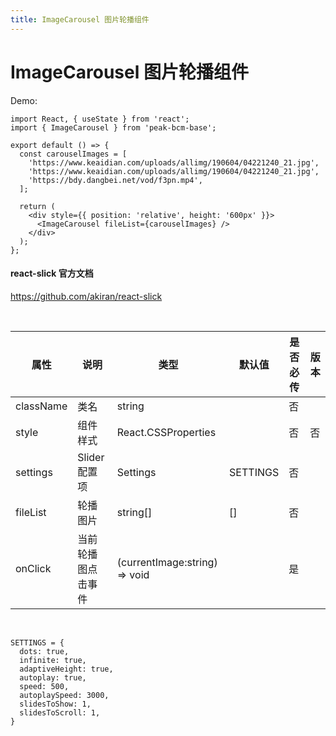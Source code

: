 ```yaml
---
title: ImageCarousel 图片轮播组件
---
```


# ImageCarousel 图片轮播组件

Demo:

```tsx
import React, { useState } from 'react';
import { ImageCarousel } from 'peak-bcm-base';

export default () => {
  const carouselImages = [
    'https://www.keaidian.com/uploads/allimg/190604/04221240_21.jpg',
    'https://www.keaidian.com/uploads/allimg/190604/04221240_21.jpg',
    'https://bdy.dangbei.net/vod/f3pn.mp4',
  ];

  return (
    <div style={{ position: 'relative', height: '600px' }}>
      <ImageCarousel fileList={carouselImages} />
    </div>
  );
};
```

#### react-slick 官方文档

https://github.com/akiran/react-slick

<br />

| 属性      | 说明               | 类型                          | 默认值   | 是否必传 | 版本 |
| --------- | ------------------ | ----------------------------- | -------- | -------- | ---- |
| className | 类名               | string                        |          | 否       |      |
| style     | 组件样式           | React.CSSProperties           |          | 否       | 否   |
| settings  | Slider 配置项      | Settings                      | SETTINGS | 否       |      |
| fileList  | 轮播图片           | string[]                      | []       | 否       |      |
| onClick   | 当前轮播图点击事件 | (currentImage:string) => void |          | 是       |      |

<br />

```
SETTINGS = {
  dots: true,
  infinite: true,
  adaptiveHeight: true,
  autoplay: true,
  speed: 500,
  autoplaySpeed: 3000,
  slidesToShow: 1,
  slidesToScroll: 1,
}
```
